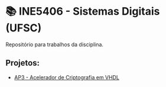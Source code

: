 # 📚 INE5406 - Sistemas Digitais (UFSC)
Repositório para trabalhos da disciplina.
## Projetos:
- [AP3 - Acelerador de Criptografia em VHDL](/AP3-CryptoAccelerator)

